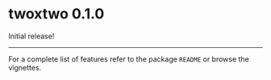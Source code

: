# twoxtwo 0.1.0

Initial release!

---

For a complete list of features refer to the package `README` or browse the vignettes.
